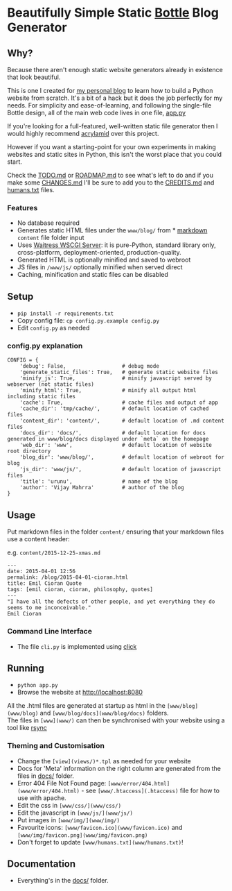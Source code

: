 # Beautifully Simple Static [Bottle](http://bottlepy.org/) Blog Generator

## Why?
Because there aren't enough static website generators already in existence that 
look beautiful. 

This is one I created for [my personal blog](http://www.urunu.com)
to learn how to build a Python website from scratch.  It's a bit of a hack but
it does the job perfectly for my needs. For simplicity and ease-of-learning, 
and following the single-file Bottle design, all of the main web code lives in one
file, [app.py](app.py) 

If you're looking for a full-featured, well-written static file generator then
I would highly recommend [acrylamid](http://posativ.org/acrylamid/) over this
project.  

However if you want a starting-point for your own experiments in making websites 
and static sites in Python, this isn't the worst place that you could start.  

Check the [TODO.md](docs/TODO.md) or [ROADMAP.md](docs/ROADMAP.md) 
to see what's left to do and if you make some [CHANGES.md](docs/CHANGES.md) I'll be
sure to add you to the [CREDITS.md](docs/CREDITS.md) and [humans.txt](www/humans.txt) files.

### Features

* No database required
* Generates static HTML files under the `www/blog/` from * [markdown](https://guides.github.com/features/mastering-markdown/) `content` file folder input
* Uses [Waitress WSCGI Server](http://docs.pylonsproject.org/projects/waitress/en/latest/index.html): it is pure-Python, standard library only, cross-platform, deployment-oriented, production-quality.
* Generated HTML is optionally minified and saved to webroot
* JS files in `/www/js/` optionally minified when served direct
* Caching, minification and static files can be disabled

## Setup

* `pip install -r requirements.txt`
* Copy config file: `cp config.py.example config.py`
* Edit `config.py` as needed

### config.py explanation

```
CONFIG = {
    'debug': False,                  # debug mode
    'generate_static_files': True,   # generate static website files
    'minify_js': True,               # minify javascript served by webserver (not static files)
    'minify_html': True,             # minify all output html including static files
    'cache': True,                   # cache files and output of app
    'cache_dir': 'tmp/cache/',       # default location of cached files
    'content_dir': 'content/',       # default location of .md content files
    'docs_dir': 'docs/',             # default location for docs generated in www/blog/docs displayed under `meta` on the homepage
    'web_dir': 'www',                # default location of website root directory
    'blog_dir': 'www/blog/',         # default location of webroot for blog
    'js_dir': 'www/js/',             # default location of javascript files
    'title': 'urunu',                # name of the blog
    'author': 'Vijay Mahrra'         # author of the blog
}
```

## Usage
Put markdown files in the folder `content/` ensuring that your markdown files use a content header:

e.g. `content/2015-12-25-xmas.md`

```
---
date: 2015-04-01 12:56
permalink: /blog/2015-04-01-cioran.html
title: Emil Cioran Quote
tags: [emil cioran, cioran, philosophy, quotes]
---
"I have all the defects of other people, and yet everything they do seems to me inconceivable."
Emil Cioran
```

### Command Line Interface
* The file `cli.py` is implemented using [click](http://click.pocoo.org/4/)

## Running

* `python app.py` 
* Browse the website at [http://localhost:8080](http://localhost:8080/)

All the .html files are generated at startup as html in the `[www/blog](www/blog)` and `[www/blog/docs](www/blog/docs)` folders.  
The files in `[www](www/)` can then be synchronised with your website using a tool like [rsync](http://en.wikipedia.org/wiki/Rsync)

### Theming and Customisation

* Change the `[view](views/)*.tpl` as needed for your website
* Docs for 'Meta' information on the right column are generated from the files in [docs/](docs) folder.
* Error 404 File Not Found page: `[www/error/404.html](www/error/404.html)` - see `[www/.htaccess](.htaccess)` file for how to use with apache.
* Edit the css in `[www/css/](www/css/)`
* Edit the javascript in `[www/js/](www/js/)`
* Put images in `[www/img/](www/img/)`
* Favourite icons: `[www/favicon.ico](www/favicon.ico)` and `[www/img/favicon.png](www/img/favicon.png)`
* Don't forget to update `[www/humans.txt](www/humans.txt)`!

## Documentation

* Everything's in the [docs/](docs/) folder.
